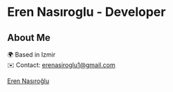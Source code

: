 # Eren Nasıroglu - Developer

## About Me
🌍  Based in Izmir  
✉️  Contact: [erenasiroglu1@gmail.com](mailto:erenasiroglu1@gmail.com)  

<div class="badge-base LI-profile-badge" data-locale="en_US" data-size="medium" data-theme="dark" data-type="HORIZONTAL" data-vanity="eren-nasiroglu" data-version="v1"><a class="badge-base__link LI-simple-link" href="https://tr.linkedin.com/in/eren-nasiroglu/en?trk=profile-badge">Eren Nasıroğlu</a></div>
              



